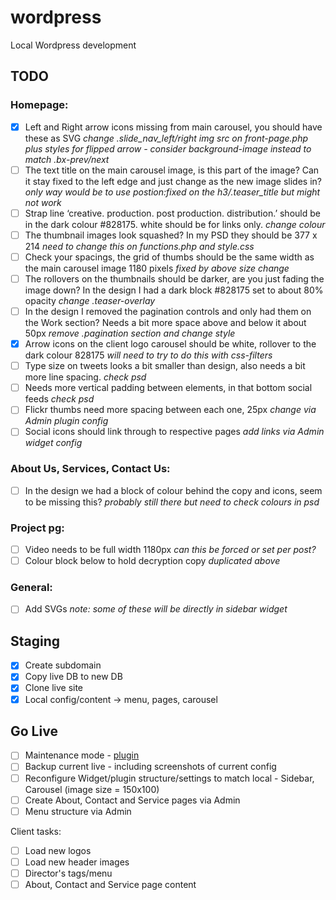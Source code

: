 wordpress
=========

Local Wordpress development

## TODO

### Homepage:
- [x] Left and Right arrow icons missing from main carousel, you should have these as SVG *change .slide_nav_left/right img src on front-page.php plus styles for flipped arrow - consider background-image instead to match .bx-prev/next*
- [ ] The text title on the main carousel image, is this part of the image? Can it stay fixed to the left edge and just change as the new image slides in? *only way would be to use postion:fixed on the h3/.teaser_title but might not work*
- [ ] Strap line ‘creative. production. post production. distribution.’ should be in the dark colour #828175. white should be for links only. *change colour*
- [ ] The thumbnail images look squashed? In my PSD they should be 377 x 214 *need to change this on functions.php and style.css*
- [ ] Check your spacings, the grid of thumbs should be the same width as the main carousel image 1180 pixels *fixed by above size change*
- [ ] The rollovers on the thumbnails should be darker, are you just fading the image down? In the design I had a dark block #828175 set to about 80% opacity *change .teaser-overlay*
- [ ] In the design I removed the pagination controls and only had them on the Work section? Needs a bit more space above and below it about 50px *remove .pagination section and change style*
- [x] Arrow icons on the client logo carousel should be white, rollover to the dark colour 828175 *will need to try to do this with css-filters*
- [ ] Type size on tweets looks a bit smaller than design, also needs a bit more line spacing. *check psd*
- [ ] Needs more vertical padding between elements, in that bottom social feeds *check psd*
- [ ] Flickr thumbs need more spacing between each one, 25px *change via Admin plugin config*
- [ ] Social icons should link through to respective pages *add links via Admin widget config*

### About Us, Services, Contact Us:
- [ ] In the design we had a block of colour behind the copy and icons, seem to be missing this? *probably still there but need to check colours in psd*

### Project pg:
- [ ] Video needs to be full width 1180px *can this be forced or set per post?*
- [ ] Colour block below to hold decryption copy *duplicated above*

### General:
- [ ] Add SVGs *note: some of these will be directly in sidebar widget*

## Staging

- [x] Create subdomain
- [x] Copy live DB to new DB
- [x] Clone live site
- [x] Local config/content -> menu, pages, carousel

## Go Live

- [ ] Maintenance mode - [plugin](http://wordpress.org/plugins/wp-maintenance-mode/)
- [ ] Backup current live - including screenshots of current config
- [ ] Reconfigure Widget/plugin structure/settings to match local - Sidebar, Carousel (image size = 150x100)
- [ ] Create About, Contact and Service pages via Admin
- [ ] Menu structure via Admin

Client tasks:
- [ ] Load new logos
- [ ] Load new header images
- [ ] Director's tags/menu
- [ ] About, Contact and Service page content